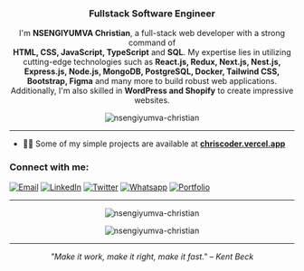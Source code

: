 <!-- BANNER / HEADER -->
<p align="center">
  <!-- You can generate your own custom banner at: https://capsule-render.vercel.app/ -->

</p>

<h3 align="center">Fullstack Software Engineer</h3>

<!-- INTRODUCTION -->
<p align="center">
  I'm <strong>NSENGIYUMVA Christian</strong>, a full-stack web developer with a strong command of <br/>
  <strong>HTML, CSS, JavaScript, TypeScript</strong> and <strong>SQL</strong>. My expertise lies in utilizing cutting-edge technologies such as 
  <strong>React.js, Redux, Next.js, Nest.js, Express.js, Node.js, MongoDB, PostgreSQL, Docker, Tailwind CSS, Bootstrap, Figma</strong> 
  and many more to build robust web applications. Additionally, I'm also skilled in <strong>WordPress and Shopify</strong> to create impressive websites.
</p>

<p align="center">
  <img src="https://komarev.com/ghpvc/?username=nsengiyumva-christian&label=Profile%20views&color=0e75b6&style=flat" alt="nsengiyumva-christian" />
</p>

---

<!-- QUICK LINKS / PROJECTS -->
- 👨‍💻 Some of my simple projects are available at [**chriscoder.vercel.app**](https://chriscoder.vercel.app/)

<!-- CONTACT / SOCIALS -->
### Connect with me:
[![Email](https://img.shields.io/badge/--gmail?label=Gmail&logo=Gmail&style=social)](mailto:cristiannsengi@gmail.com)
[![LinkedIn](https://img.shields.io/badge/--linkedin?label=LinkedIn&logo=LinkedIn&style=social)](https://www.linkedin.com/in/nsengiyumva-christian-b9947a233/)
[![Twitter](https://img.shields.io/badge/--twitter?label=Twitter&logo=Twitter&style=social)](https://twitter.com/NSENGIYUMVAChr9)
[![Whatsapp](https://img.shields.io/badge/--whatsapp?label=Whatsapp&logo=whatsapp&style=social)](https://api.whatsapp.com/send?phone=+250786457338&text=Hello%20Chris!%20%F0%9F%91%8B%F0%9F%8F%BB)
[![Portfolio](https://img.shields.io/badge/--globe?label=Portfolio&logo=Portfolio&style=social)](https://nsengiyumvachristian.netlify.app/)

---

<!-- GITHUB STATS SECTION -->
<p align="center">
  <!-- GitHub Streak -->
  <img 
       src="https://github-readme-streak-stats.herokuapp.com?user=nsengiyumva-christian&theme=radical&hide_border=true" 
       alt="nsengiyumva-christian" 
  />
</p>

<p align="center">
  <!-- Top Languages -->
  <img 
       src="https://github-readme-stats.vercel.app/api/top-langs?username=nsengiyumva-christian&show_icons=true&locale=en&layout=compact&theme=radical&hide_border=true" 
       alt="nsengiyumva-christian" 
  />
</p>


---

<!-- FOOTER -->
<p align="center">
  <i>"Make it work, make it right, make it fast." – Kent Beck</i>
</p>

